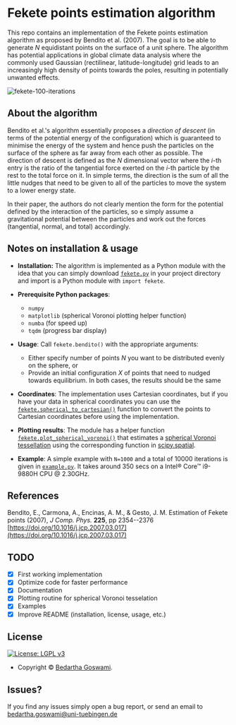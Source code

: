 # Fekete points estimation algorithm

This repo contains an implementation of the Fekete points estimation
algorithm as proposed by Bendito et al. (2007). The goal is to be able
to generate _N_ equidistant points on the surface of a unit sphere. The
algorithm has potential applications in global climate data analysis
where the commonly used Gaussian (rectilinear, latitude-longitude) grid
leads to an increasingly high density of points towards the poles,
resulting in potentially unwanted effects.

![fekete-100-iterations](/fekete.gif)

## About the algorithm

Bendito et al.'s algorithm essentially proposes a _direction of descent_
(in terms of the potential energy of the configuration) which is
guaranteed to minimise the energy of the system and hence push the
particles on the surface of the sphere as far away from each other as
possible. The direction of descent is defined as the _N_ dimensional
vector where the _i_-th entry is the ratio of the tangential force
exerted on the _i_-th particle by the rest to the total force on it. In
simple terms, the direction is the sum of all the little nudges that
need to be given to all of the particles to move the system to a lower
energy state.

In their paper, the authors do not clearly mention the form for the
potential defined by the interaction of the particles, so e simply
assume a gravitational potential between the particles and work out the
forces (tangential, normal, and total) accordingly. 

## Notes on installation & usage

+   **Installation:** The algorithm is implemented as a Python module
    with the idea that    you can simply download
    [`fekete.py`](https://github.com/mlcs/fekete/blob/62778f464e608f001b1bf76c15769f8848ebf2aa/fekete.py)
    in your project directory and import is a Python module with `import
    fekete`.

+   **Prerequisite Python packages**:
    - `numpy`
    - `matplotlib` (spherical Voronoi plotting helper function)
    - `numba` (for speed up)
    - `tqdm` (progress bar display)

+   **Usage**: Call `fekete.bendito()` with the appropriate arguments: 
    - Either specify number of points _N_ you want to be distributed
      evenly on the sphere, or 
    - Provide an initial configuration _X_ of points that need to
      nudged towards equilibrium. In both cases, the results should
      be the same

+   **Coordinates**: The implementation uses Cartesian coordinates, but
    if you have your data in spherical coordinates you can use the
    [`fekete.spherical_to_cartesian()`](https://github.com/mlcs/fekete/blob/3205c742e13cb4115e14a53b05efe1cc2f90b36a/fekete.py#L226)
    function to convert the points to Cartesian coordinates before using
    the implementation.

+   **Plotting results**: The module has a helper function
    [`fekete.plot_spherical_voronoi()`](https://github.com/mlcs/fekete/blob/19f02d5136307d51ac3c73c8e709b4ff9f514064/fekete.py#L226)
    that estimates a [spherical Voronoi
    tessellation](https://www.jasondavies.com/maps/voronoi/) using the
    corresponding function in
    [scipy.spatial](https://docs.scipy.org/doc/scipy/reference/generated/scipy.spatial.SphericalVoronoi.html#scipy.spatial.SphericalVoronoi). 

+   **Example**: A simple example with `N=1000` and a total of 10000
    iterations is given in [`example.py`](/example.py). It takes around
    350 secs on a Intel® Core™ i9-9880H CPU @ 2.30GHz.

## References

Bendito, E., Carmona, A., Encinas, A. M., & Gesto, J. M. Estimation of
Fekete points (2007), _J Comp. Phys._ **225**, pp 2354--2376  
[https://doi.org/10.1016/j.jcp.2007.03.017](https://doi.org/10.1016/j.jcp.2007.03.017)


## TODO

- [x] First working implementation
- [x] Optimize code for faster performance
- [x] Documentation
- [x] Plotting routine for spherical Voronoi tesselation
- [x] Examples
- [x] Improve README (installation, license, usage, etc.)

## License

[![License: LGPL v3](https://img.shields.io/badge/License-LGPL%20v3-blue.svg?style=flat-square)](https://tldrlegal.com/license/gnu-lesser-general-public-license-v3-(lgpl-3))

- Copyright © [Bedartha Goswami](https://machineclimate.de/people/goswami/).

## Issues?

If you find any issues simply open a bug report, or send an email to
[bedartha.goswami@uni-tuebingen.de](mailto:bedartha.goswami@uni-tuebingen.de)
